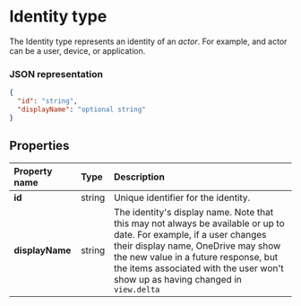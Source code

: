 # Identity type
The Identity type represents an identity of an _actor_. For example, and actor can be a user, device, or application.

### JSON representation

<!-- { "blockType": "resource", "@odata.type": "oneDrive.identity", "optionalProperties": ["displayName"] } -->
```json
{
  "id": "string",
  "displayName": "optional string"
}

```
## Properties

| Property name   | Type   | Description                                                                                                                                                                                                                                                                              |
|:----------------|:-------|:-----------------------------------------------------------------------------------------------------------------------------------------------------------------------------------------------------------------------------------------------------------------------------------------|
| **id**          | string | Unique identifier for the identity.                                                                                                                                                                                                                                                      |
| **displayName** | string | The identity's display name. Note that this may not always be available or up to date. For example, if a user changes their display name, OneDrive may show the new value in a future response, but the items associated with the user won't show up as having changed in `view.delta` |


<!-- {
  "type": "#page.annotation",
  "description": "Identity contains information about an app, user, or group.",
  "keywords": "identity,owner,modifier,app,user,group",
  "section": "documentation"

} -->
